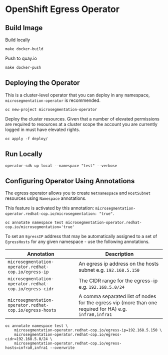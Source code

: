 # OpenShift Egress Operator

## Build Image

Build locally
```
make docker-build
```

Push to quay.io
```
make docker-push
```

## Deploying the Operator

This is a cluster-level operator that you can deploy in any namespace, `microsegmentation-operator` is recommended.

```shell
oc new-project microsegmentation-operator
```

Deploy the cluster resources. Given that a number of elevated permissions are required to resources at a cluster scope the account you are currently logged in must have elevated rights.

```shell
oc apply -f deploy/
```

## Run Locally

```
operator-sdk up local --namespace "test" --verbose
```

## Configuring Operator Using Annotations

The egress operator allows you to create `Netnamespace` and `HostSubnet` resources using `Namespace` annotations.

This feature is activated by this annotation: `microsegmentation-operator.redhat-cop.io/microsegmentation: "true"`.

```
oc annotate namespace test microsegmentation-operator.redhat-cop.io/microsegmentation='true'
```

To set an `EgressIP` address that may be automatically assigned to a set of `EgressHosts` for any given namespace - use the following annotations.

| Annotation  | Description  |
| - | - |
| `microsegmentation-operator.redhat-cop.io/egress-ip`  | An egress ip address on the hosts subnet e.g. `192.168.5.150`  |
| `microsegmentation-operator.redhat-cop.io/egress-cidr` | The CIDR range for the egress-ip e.g. `192.168.5.0/24`  |
| `microsegmentation-operator.redhat-cop.io/egress-hosts`  | A comma separated list of nodes for the egress vip (more than one required for HA) e.g. `infra0,infra1` |

```
oc annotate namespace test \
    microsegmentation-operator.redhat-cop.io/egress-ip=192.168.5.150 \
    microsegmentation-operator.redhat-cop.io/egress-cidr=192.168.5.0/24 \
    microsegmentation-operator.redhat-cop.io/egress-hosts=infra0,infra1 --overwrite
```

